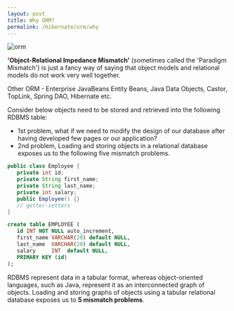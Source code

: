 ```yaml
---
layout: post
title: Why ORM?
permalink: /hibernate/orm/why
---
```


![orm]({{site.cdn}}/hibernate/orm.png)

**'Object-Relational Impedance Mismatch'** (sometimes called the 'Paradigm Mismatch') is just a fancy way of saying that object models and relational models do not work very well together.

Other ORM - Enterprise JavaBeans Entity Beans, Java Data Objects, Castor, TopLink, Spring DAO, Hibernate etc.

Consider below objects need to be stored and retrieved into the following RDBMS table:
-	1st problem, what if we need to modify the design of our database after having developed few pages or our application?
-	2nd problem, Loading and storing objects in a relational database exposes us to the following five mismatch problems.

```java
public class Employee {
   private int id;
   private String first_name; 
   private String last_name;   
   private int salary; 
   public Employee() {}
   // getter-setters
}
```
```sql
create table EMPLOYEE (
   id INT NOT NULL auto_increment,
   first_name VARCHAR(20) default NULL,
   last_name  VARCHAR(20) default NULL,
   salary     INT  default NULL,
   PRIMARY KEY (id)
);
```

RDBMS represent data in a tabular format, whereas object-oriented languages, such as Java, represent it as an interconnected graph of objects. Loading and storing graphs of objects using a tabular relational database exposes us to **5 mismatch problems**.
